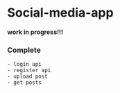 # Social-media-app

**work in progress!!!**

### Complete

    - login api
    - register api
    - upload post
    - get posts
